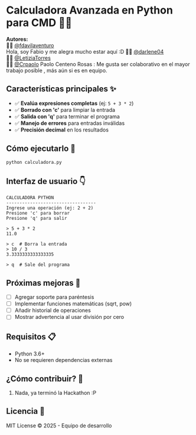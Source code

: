 # Calculadora Avanzada en Python para CMD 🐍🧮

**Autores:**  
👨‍💻 [@fdavilaventuro](https://github.com/fdavilaventuro)  
Hola, soy Fabio y me alegra mucho estar aquí :D
👩‍💻 [@darlene04](https://github.com/darlene04)  
👩‍💻 [@LetiziaTorres](https://github.com/LetiziaTorres)  
👨‍💻 [@Crpaolo](https://github.com/Crpaolo)
Paolo Centeno Rosas : Me gusta ser colaborativo en el mayor trabajo posible , más aún si es en equipo.

## Características principales ✨
- ✅ **Evalúa expresiones completas** (ej: `5 + 3 * 2`)
- ✅ **Borrado con 'c'** para limpiar la entrada
- ✅ **Salida con 'q'** para terminar el programa
- ✅ **Manejo de errores** para entradas inválidas
- ✅ **Precisión decimal** en los resultados

## Cómo ejecutarlo 🚀
```bash
python calculadora.py
```

## Interfaz de usuario 👇
```plaintext
CALCULADORA PYTHON
----------------------------------
Ingrese una operación (ej: 2 + 2)
Presione 'c' para borrar
Presione 'q' para salir

> 5 + 3 * 2
11.0

> c  # Borra la entrada
> 10 / 3
3.3333333333333335

> q  # Sale del programa
```

## Próximas mejoras 🚧
- [ ] Agregar soporte para paréntesis
- [ ] Implementar funciones matemáticas (sqrt, pow)
- [ ] Añadir historial de operaciones
- [ ] Mostrar advertencia al usar división por cero

## Requisitos 📋
- Python 3.6+
- No se requieren dependencias externas

## ¿Cómo contribuir? 🤝
1. Nada, ya terminó la Hackathon :P

## Licencia 📄
MIT License © 2025 - Equipo de desarrollo